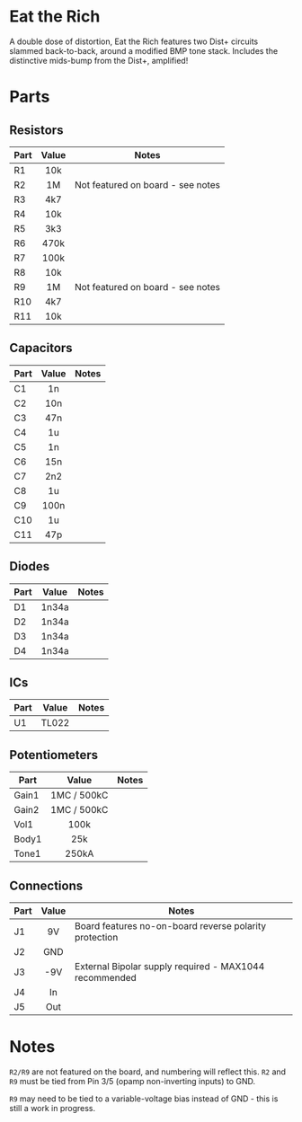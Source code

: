 # Eat the Rich

A double dose of distortion, Eat the Rich features two Dist+
circuits slammed back-to-back, around a modified BMP tone stack.
Includes the distinctive mids-bump from the Dist+, amplified!

# Parts
## Resistors
| Part | Value | Notes |
|----|:---:|-----|
| R1 | 10k | |
| R2 | 1M | Not featured on board - see notes |
| R3 | 4k7 | |
| R4 | 10k | |
| R5 | 3k3 | |
| R6 | 470k | |
| R7 | 100k | |
| R8 | 10k | |
| R9 | 1M | Not featured on board - see notes |
| R10 | 4k7 | |
| R11 | 10k | |

## Capacitors
| Part | Value | Notes |
|----|:---:|-----|
| C1 | 1n | |
| C2 | 10n | |
| C3 | 47n | |
| C4 | 1u | |
| C5 | 1n | |
| C6 | 15n | |
| C7 | 2n2 | |
| C8 | 1u | |
| C9 | 100n | |
| C10 | 1u | |
| C11 | 47p | |

## Diodes
| Part | Value | Notes |
|----|:---:|-----|
| D1 | 1n34a | |
| D2 | 1n34a | |
| D3 | 1n34a | |
| D4 | 1n34a | |

## ICs
| Part | Value | Notes |
|----|:---:|-----|
| U1 | TL022 | |

## Potentiometers
| Part | Value | Notes |
|----|:---:|-----|
| Gain1 | 1MC / 500kC | |
| Gain2 | 1MC / 500kC | |
| Vol1 | 100k | |
| Body1 | 25k | |
| Tone1 | 250kA | |

## Connections
| Part | Value | Notes |
|----|:---:|-----|
| J1 | 9V | Board features no-on-board reverse polarity protection |
| J2 | GND | |
| J3 | -9V | External Bipolar supply required - MAX1044 recommended |
| J4 | In | |
| J5 | Out | |

# Notes
`R2/R9` are not featured on the board, and numbering will reflect this.
`R2` and `R9` must be tied from Pin 3/5 (opamp non-inverting inputs) to GND.

`R9` may need to be tied to a variable-voltage bias instead of GND - this
is still a work in progress.
